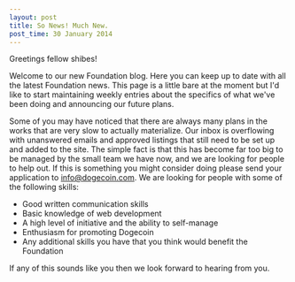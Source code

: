 ```yaml
---
layout: post
title: So News! Much New.
post_time: 30 January 2014
---
```


Greetings fellow shibes!  
  
Welcome to our new Foundation blog. Here you can keep up to date with all the latest Foundation news. This page is a little bare at the moment but I'd like to start maintaining weekly entries about the specifics of what we've been doing and announcing our future plans.  
  
Some of you may have noticed that there are always many plans in the works that are very slow to actually materialize. Our inbox is overflowing with unanswered emails and approved listings that still need to be set up and added to the site. The simple fact is that this has become far too big to be managed by the small team we have now, and we are looking for people to help out. If this is something you might consider doing please send your application to info@dogecoin.com. We are looking for people with some of the following skills:  
* Good written communication skills
* Basic knowledge of web development
* A high level of initiative and the ability to self-manage
* Enthusiasm for promoting Dogecoin
* Any additional skills you have that you think would benefit the Foundation

If any of this sounds like you then we look forward to hearing from you.